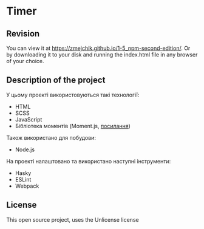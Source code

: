 # Timer

## Revision

You can view it at <https://zmejchik.github.io/1-5_npm-second-edition/>. Or by downloading it to your disk and running the index.html file in any browser of your choice.

## Description of the project

У цьому проекті використовуються такі технології:

- HTML
- SCSS
- JavaScript
- Бібліотека моментів (Moment.js, [посилання](https://momentjs.com))

Також використано для побудови:

- Node.js

На проекті налаштовано та використано наступні інструменти:

- Hasky
- ESLint
- Webpack

## License

This open source project, uses the Unlicense license
